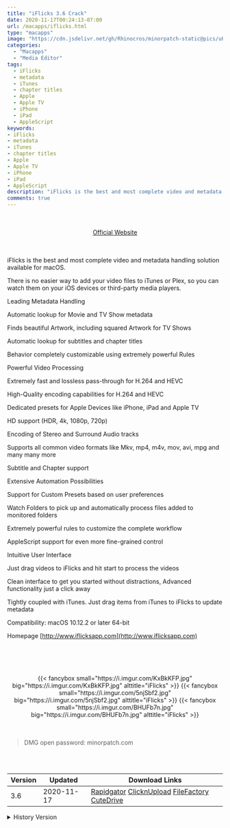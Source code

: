 ```yaml
---
title: "iFlicks 3.6 Crack"
date: 2020-11-17T00:24:13-07:00
url: /macapps/iflicks.html
type: "macapps"
image: "https://cdn.jsdelivr.net/gh/Rhinocros/minorpatch-static@pics/uPic/D3ykah.png"
categories:
  - "Macapps"
  - "Media Editor"
tags:
  - iFlicks
  - metadata
  - iTunes
  - chapter titles
  - Apple
  - Apple TV
  - iPhone
  - iPad
  - AppleScript
keywords:
- iFlicks
- metadata
- iTunes
- chapter titles
- Apple
- Apple TV
- iPhone
- iPad
- AppleScript
description: "iFlicks is the best and most complete video and metadata handling solution available for macOS."
comments: true
---
```


<br/>
<br/>
<center>
<a href="http://www.iflicksapp.com" target="blank"><div class="border px-4 border-blue-500 rounded-lg transition duration-500 
    ease-in-out w-48 text-lg text-blue-500 text-center hover:bg-blue-500 hover:text-white">
  Official Website 
</div></a>
</center>
<br/>
<br/>

iFlicks is the best and most complete video and metadata handling solution available for macOS.

There is no easier way to add your video files to iTunes or Plex, so you can watch them on your iOS devices or third-party media players.

Leading Metadata Handling

Automatic lookup for Movie and TV Show metadata

Finds beautiful Artwork, including squared Artwork for TV Shows

Automatic lookup for subtitles and chapter titles

Behavior completely customizable using extremely powerful Rules

Powerful Video Processing

Extremely fast and lossless pass-through for H.264 and HEVC

High-Quality encoding capabilities for H.264 and HEVC

Dedicated presets for Apple Devices like iPhone, iPad and Apple TV

HD support (HDR, 4k, 1080p, 720p)

Encoding of Stereo and Surround Audio tracks

Supports all common video formats like Mkv, mp4, m4v, mov, avi, mpg and many many more

Subtitle and Chapter support

Extensive Automation Possibilities

Support for Custom Presets based on user preferences

Watch Folders to pick up and automatically process files added to monitored folders

Extremely powerful rules to customize the complete workflow

AppleScript support for even more fine-grained control

Intuitive User Interface

Just drag videos to iFlicks and hit start to process the videos

Clean interface to get you started without distractions, Advanced functionality just a click away

Tightly coupled with iTunes. Just drag items from iTunes to iFlicks to update metadata

Compatibility: macOS 10.12.2 or later 64-bit

Homepage [http://www.iflicksapp.com](http://www.iflicksapp.com)

<br/>
<br/>
<script async src="https://pagead2.googlesyndication.com/pagead/js/adsbygoogle.js"></script>
<ins class="adsbygoogle"
     style="display:block; text-align:center;"
     data-ad-layout="in-article"
     data-ad-format="fluid"
     data-ad-client="ca-pub-8746275014476192"
     data-ad-slot="5144997159"></ins>
<script>
     (adsbygoogle = window.adsbygoogle || []).push({});
</script>
<br/>
<br/>


<center>

<div class="w-full grid grid-cols-3 flex gap-2">
{{< fancybox small="https://i.imgur.com/KxBkKFP.jpg" big="https://i.imgur.com/KxBkKFP.jpg" alttitle="iFlicks" >}}
{{< fancybox small="https://i.imgur.com/5njSbf2.jpg" big="https://i.imgur.com/5njSbf2.jpg" alttitle="iFlicks" >}}
{{< fancybox small="https://i.imgur.com/BHUFb7n.jpg" big="https://i.imgur.com/BHUFb7n.jpg" alttitle="iFlicks" >}}
</div>

</center>

<br/>
<br/>


> DMG open password: minorpatch.com

<br/>

<br/>
<div id="history_version" class="history_version">

| Version | Updated | Download Links |
| ---- | ---- | ---- |
| 3.6 | 2020-11-17 | [Rapidgator](https://ouo.io/kKCpgSe)   [ClicknUpload](https://ouo.io/bv9LO7M)   [FileFactory](https://ouo.io/JF9KIL)   [CuteDrive](https://ouo.io/ABb9Z5) |
<details>
<summary>History Version</summary>

| Version | Updated | Download Links |
| ---- | ---- | ---- |
| 3.4.1.4023 | 2020-02-11 | [UsersCloud](https://ouo.io/oDO2Es)   [ClicknUpload](https://ouo.io/qJ7ndT)   [Mega](https://ouo.io/Uycf6V)   [CuteDrive](https://ouo.io/C1K0bN) |
| 3.4.0.4005 | 2020-02-04 | [UsersCloud](https://ouo.io/aGUVWC)   [ClicknUpload](https://ouo.io/y01XTP)   [Mega](https://ouo.io/rNRjhb)   [CuteDrive](https://ouo.io/NxfpgE) |
</details>

</div>
